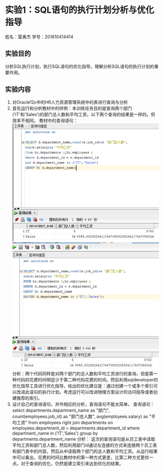 # 实验1：SQL语句的执行计划分析与优化指导

姓名：雷勇杰
学号：201810414414

## 实验目的

分析SQL执行计划，执行SQL语句的优化指导。理解分析SQL语句的执行计划的重要作用。

## 实验内容

1. 对Oracle12c中的HR人力资源管理系统中的表进行查询与分析
2. 首先运行和分析教材中的样例：本训练任务目的是查询两个部门('IT'和'Sales')的部门总人数和平均工资，以下两个查询的结果是一样的。但效率不相同。
   教材中的查询语句：
   ![图片1](./pict1.png)
   ![图片2](./pict2.png)
   分析：两个代码同样是对两个部门的总人数和平均工资进行的查询，但是第一种代码的花费时间明显少于第二种代码花费的时间。然后利用sqldeveloper的优化指导工具进行优化指导。给出的优化建议是：通过创建一个或多个索引可以改进此语句的执行计划。考虑运行可以改进物理方案设计的访问指导或者创建推荐的索引。
3. 设计自己的查询语句，并作相应的分析，查询语句不能太简单。
   查询语句：
   select departments.department_name as "部门", count(employees.job_id) as "部门总人数",
   avg(employees.salary) as "平均工资"
   from employees right join departments
   on employees.department_id = departments.department_id
   where department_name in ('IT','Sales')
   group by departments.department_name
   分析：
   这次的查询语句是从员工表中读取平均工资和部门总人数，然后利用部门id通过左连接的方式来连接两个员工表和部门表中的内容，然后从中读取两个部门的总人数和平均工资。从运行结果中可以看出，花费的时间比教材中的第一种方式更差，比第二种方式更优一点。对于查询的优化，仍然是建立索引来达到优化的结果。
